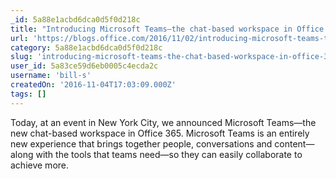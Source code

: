 ```yaml
---
_id: 5a88e1acbd6dca0d5f0d218c
title: "Introducing Microsoft Teams—the chat-based workspace in Office 365"
url: 'https://blogs.office.com/2016/11/02/introducing-microsoft-teams-the-chat-based-workspace-in-office-365/'
category: 5a88e1acbd6dca0d5f0d218c
slug: 'introducing-microsoft-teams-the-chat-based-workspace-in-office-365'
user_id: 5a83ce59d6eb0005c4ecda2c
username: 'bill-s'
createdOn: '2016-11-04T17:03:09.000Z'
tags: []
---
```


Today, at an event in New York City, we announced Microsoft Teams—the new chat-based workspace in Office 365. Microsoft Teams is an entirely new experience that brings together people, conversations and content—along with the tools that teams need—so they can easily collaborate to achieve more.
